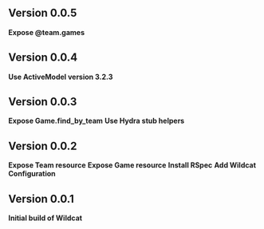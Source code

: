 ## Version 0.0.5

**Expose @team.games**

## Version 0.0.4

**Use ActiveModel version 3.2.3**

## Version 0.0.3

**Expose Game.find_by_team**
**Use Hydra stub helpers**

## Version 0.0.2

**Expose Team resource**
**Expose Game resource**
**Install RSpec**
**Add Wildcat Configuration**

## Version 0.0.1

**Initial build of Wildcat**

